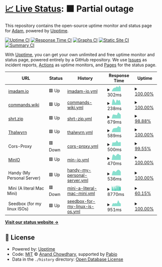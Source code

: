# [📈 Live Status](https://lerndmina.github.io/uptime): <!--live status--> **🟧 Partial outage**

This repository contains the open-source uptime monitor and status page for [Adam](https://imadam.io), powered by [Upptime](https://github.com/upptime/upptime).

[![Uptime CI](https://github.com/lerndmina/uptime/workflows/Uptime%20CI/badge.svg)](https://github.com/lerndmina/uptime/actions?query=workflow%3A%22Uptime+CI%22)
[![Response Time CI](https://github.com/lerndmina/uptime/workflows/Response%20Time%20CI/badge.svg)](https://github.com/lerndmina/uptime/actions?query=workflow%3A%22Response+Time+CI%22)
[![Graphs CI](https://github.com/lerndmina/uptime/workflows/Graphs%20CI/badge.svg)](https://github.com/lerndmina/uptime/actions?query=workflow%3A%22Graphs+CI%22)
[![Static Site CI](https://github.com/lerndmina/uptime/workflows/Static%20Site%20CI/badge.svg)](https://github.com/lerndmina/uptime/actions?query=workflow%3A%22Static+Site+CI%22)
[![Summary CI](https://github.com/lerndmina/uptime/workflows/Summary%20CI/badge.svg)](https://github.com/lerndmina/uptime/actions?query=workflow%3A%22Summary+CI%22)

With [Upptime](https://upptime.js.org), you can get your own unlimited and free uptime monitor and status page, powered entirely by a GitHub repository. We use [Issues](https://github.com/lerndmina/uptime/issues) as incident reports, [Actions](https://github.com/lerndmina/uptime/actions) as uptime monitors, and [Pages](https://lerndmina.github.io/uptime) for the status page.

<!--start: status pages-->
<!-- This summary is generated by Upptime (https://github.com/upptime/upptime) -->
<!-- Do not edit this manually, your changes will be overwritten -->
<!-- prettier-ignore -->
| URL | Status | History | Response Time | Uptime |
| --- | ------ | ------- | ------------- | ------ |
| <img alt="" src="https://icons.duckduckgo.com/ip3/imadam.io.ico" height="13"> [imadam.io](https://imadam.io) | 🟩 Up | [imadam-io.yml](https://github.com/lerndmina/uptime/commits/HEAD/history/imadam-io.yml) | <details><summary><img alt="Response time graph" src="./graphs/imadam-io/response-time-week.png" height="20"> 302ms</summary><br><a href="https://status.imadam.io/history/imadam-io"><img alt="Response time 362" src="https://img.shields.io/endpoint?url=https%3A%2F%2Fraw.githubusercontent.com%2Flerndmina%2Fuptime%2FHEAD%2Fapi%2Fimadam-io%2Fresponse-time.json"></a><br><a href="https://status.imadam.io/history/imadam-io"><img alt="24-hour response time 466" src="https://img.shields.io/endpoint?url=https%3A%2F%2Fraw.githubusercontent.com%2Flerndmina%2Fuptime%2FHEAD%2Fapi%2Fimadam-io%2Fresponse-time-day.json"></a><br><a href="https://status.imadam.io/history/imadam-io"><img alt="7-day response time 302" src="https://img.shields.io/endpoint?url=https%3A%2F%2Fraw.githubusercontent.com%2Flerndmina%2Fuptime%2FHEAD%2Fapi%2Fimadam-io%2Fresponse-time-week.json"></a><br><a href="https://status.imadam.io/history/imadam-io"><img alt="30-day response time 307" src="https://img.shields.io/endpoint?url=https%3A%2F%2Fraw.githubusercontent.com%2Flerndmina%2Fuptime%2FHEAD%2Fapi%2Fimadam-io%2Fresponse-time-month.json"></a><br><a href="https://status.imadam.io/history/imadam-io"><img alt="1-year response time 362" src="https://img.shields.io/endpoint?url=https%3A%2F%2Fraw.githubusercontent.com%2Flerndmina%2Fuptime%2FHEAD%2Fapi%2Fimadam-io%2Fresponse-time-year.json"></a></details> | <details><summary><a href="https://status.imadam.io/history/imadam-io">100.00%</a></summary><a href="https://status.imadam.io/history/imadam-io"><img alt="All-time uptime 100.00%" src="https://img.shields.io/endpoint?url=https%3A%2F%2Fraw.githubusercontent.com%2Flerndmina%2Fuptime%2FHEAD%2Fapi%2Fimadam-io%2Fuptime.json"></a><br><a href="https://status.imadam.io/history/imadam-io"><img alt="24-hour uptime 100.00%" src="https://img.shields.io/endpoint?url=https%3A%2F%2Fraw.githubusercontent.com%2Flerndmina%2Fuptime%2FHEAD%2Fapi%2Fimadam-io%2Fuptime-day.json"></a><br><a href="https://status.imadam.io/history/imadam-io"><img alt="7-day uptime 100.00%" src="https://img.shields.io/endpoint?url=https%3A%2F%2Fraw.githubusercontent.com%2Flerndmina%2Fuptime%2FHEAD%2Fapi%2Fimadam-io%2Fuptime-week.json"></a><br><a href="https://status.imadam.io/history/imadam-io"><img alt="30-day uptime 100.00%" src="https://img.shields.io/endpoint?url=https%3A%2F%2Fraw.githubusercontent.com%2Flerndmina%2Fuptime%2FHEAD%2Fapi%2Fimadam-io%2Fuptime-month.json"></a><br><a href="https://status.imadam.io/history/imadam-io"><img alt="1-year uptime 100.00%" src="https://img.shields.io/endpoint?url=https%3A%2F%2Fraw.githubusercontent.com%2Flerndmina%2Fuptime%2FHEAD%2Fapi%2Fimadam-io%2Fuptime-year.json"></a></details>
| <img alt="" src="https://icons.duckduckgo.com/ip3/commands.wiki.ico" height="13"> [commands.wiki](https://commands.wiki) | 🟩 Up | [commands-wiki.yml](https://github.com/lerndmina/uptime/commits/HEAD/history/commands-wiki.yml) | <details><summary><img alt="Response time graph" src="./graphs/commands-wiki/response-time-week.png" height="20"> 238ms</summary><br><a href="https://status.imadam.io/history/commands-wiki"><img alt="Response time 286" src="https://img.shields.io/endpoint?url=https%3A%2F%2Fraw.githubusercontent.com%2Flerndmina%2Fuptime%2FHEAD%2Fapi%2Fcommands-wiki%2Fresponse-time.json"></a><br><a href="https://status.imadam.io/history/commands-wiki"><img alt="24-hour response time 408" src="https://img.shields.io/endpoint?url=https%3A%2F%2Fraw.githubusercontent.com%2Flerndmina%2Fuptime%2FHEAD%2Fapi%2Fcommands-wiki%2Fresponse-time-day.json"></a><br><a href="https://status.imadam.io/history/commands-wiki"><img alt="7-day response time 238" src="https://img.shields.io/endpoint?url=https%3A%2F%2Fraw.githubusercontent.com%2Flerndmina%2Fuptime%2FHEAD%2Fapi%2Fcommands-wiki%2Fresponse-time-week.json"></a><br><a href="https://status.imadam.io/history/commands-wiki"><img alt="30-day response time 294" src="https://img.shields.io/endpoint?url=https%3A%2F%2Fraw.githubusercontent.com%2Flerndmina%2Fuptime%2FHEAD%2Fapi%2Fcommands-wiki%2Fresponse-time-month.json"></a><br><a href="https://status.imadam.io/history/commands-wiki"><img alt="1-year response time 286" src="https://img.shields.io/endpoint?url=https%3A%2F%2Fraw.githubusercontent.com%2Flerndmina%2Fuptime%2FHEAD%2Fapi%2Fcommands-wiki%2Fresponse-time-year.json"></a></details> | <details><summary><a href="https://status.imadam.io/history/commands-wiki">100.00%</a></summary><a href="https://status.imadam.io/history/commands-wiki"><img alt="All-time uptime 100.00%" src="https://img.shields.io/endpoint?url=https%3A%2F%2Fraw.githubusercontent.com%2Flerndmina%2Fuptime%2FHEAD%2Fapi%2Fcommands-wiki%2Fuptime.json"></a><br><a href="https://status.imadam.io/history/commands-wiki"><img alt="24-hour uptime 100.00%" src="https://img.shields.io/endpoint?url=https%3A%2F%2Fraw.githubusercontent.com%2Flerndmina%2Fuptime%2FHEAD%2Fapi%2Fcommands-wiki%2Fuptime-day.json"></a><br><a href="https://status.imadam.io/history/commands-wiki"><img alt="7-day uptime 100.00%" src="https://img.shields.io/endpoint?url=https%3A%2F%2Fraw.githubusercontent.com%2Flerndmina%2Fuptime%2FHEAD%2Fapi%2Fcommands-wiki%2Fuptime-week.json"></a><br><a href="https://status.imadam.io/history/commands-wiki"><img alt="30-day uptime 100.00%" src="https://img.shields.io/endpoint?url=https%3A%2F%2Fraw.githubusercontent.com%2Flerndmina%2Fuptime%2FHEAD%2Fapi%2Fcommands-wiki%2Fuptime-month.json"></a><br><a href="https://status.imadam.io/history/commands-wiki"><img alt="1-year uptime 100.00%" src="https://img.shields.io/endpoint?url=https%3A%2F%2Fraw.githubusercontent.com%2Flerndmina%2Fuptime%2FHEAD%2Fapi%2Fcommands-wiki%2Fuptime-year.json"></a></details>
| <img alt="" src="https://icons.duckduckgo.com/ip3/shrt.zip.ico" height="13"> [shrt.zip](https://shrt.zip/dashboard) | 🟩 Up | [shrt-zip.yml](https://github.com/lerndmina/uptime/commits/HEAD/history/shrt-zip.yml) | <details><summary><img alt="Response time graph" src="./graphs/shrt-zip/response-time-week.png" height="20"> 679ms</summary><br><a href="https://status.imadam.io/history/shrt-zip"><img alt="Response time 627" src="https://img.shields.io/endpoint?url=https%3A%2F%2Fraw.githubusercontent.com%2Flerndmina%2Fuptime%2FHEAD%2Fapi%2Fshrt-zip%2Fresponse-time.json"></a><br><a href="https://status.imadam.io/history/shrt-zip"><img alt="24-hour response time 741" src="https://img.shields.io/endpoint?url=https%3A%2F%2Fraw.githubusercontent.com%2Flerndmina%2Fuptime%2FHEAD%2Fapi%2Fshrt-zip%2Fresponse-time-day.json"></a><br><a href="https://status.imadam.io/history/shrt-zip"><img alt="7-day response time 679" src="https://img.shields.io/endpoint?url=https%3A%2F%2Fraw.githubusercontent.com%2Flerndmina%2Fuptime%2FHEAD%2Fapi%2Fshrt-zip%2Fresponse-time-week.json"></a><br><a href="https://status.imadam.io/history/shrt-zip"><img alt="30-day response time 694" src="https://img.shields.io/endpoint?url=https%3A%2F%2Fraw.githubusercontent.com%2Flerndmina%2Fuptime%2FHEAD%2Fapi%2Fshrt-zip%2Fresponse-time-month.json"></a><br><a href="https://status.imadam.io/history/shrt-zip"><img alt="1-year response time 627" src="https://img.shields.io/endpoint?url=https%3A%2F%2Fraw.githubusercontent.com%2Flerndmina%2Fuptime%2FHEAD%2Fapi%2Fshrt-zip%2Fresponse-time-year.json"></a></details> | <details><summary><a href="https://status.imadam.io/history/shrt-zip">98.88%</a></summary><a href="https://status.imadam.io/history/shrt-zip"><img alt="All-time uptime 99.96%" src="https://img.shields.io/endpoint?url=https%3A%2F%2Fraw.githubusercontent.com%2Flerndmina%2Fuptime%2FHEAD%2Fapi%2Fshrt-zip%2Fuptime.json"></a><br><a href="https://status.imadam.io/history/shrt-zip"><img alt="24-hour uptime 92.15%" src="https://img.shields.io/endpoint?url=https%3A%2F%2Fraw.githubusercontent.com%2Flerndmina%2Fuptime%2FHEAD%2Fapi%2Fshrt-zip%2Fuptime-day.json"></a><br><a href="https://status.imadam.io/history/shrt-zip"><img alt="7-day uptime 98.88%" src="https://img.shields.io/endpoint?url=https%3A%2F%2Fraw.githubusercontent.com%2Flerndmina%2Fuptime%2FHEAD%2Fapi%2Fshrt-zip%2Fuptime-week.json"></a><br><a href="https://status.imadam.io/history/shrt-zip"><img alt="30-day uptime 99.74%" src="https://img.shields.io/endpoint?url=https%3A%2F%2Fraw.githubusercontent.com%2Flerndmina%2Fuptime%2FHEAD%2Fapi%2Fshrt-zip%2Fuptime-month.json"></a><br><a href="https://status.imadam.io/history/shrt-zip"><img alt="1-year uptime 99.96%" src="https://img.shields.io/endpoint?url=https%3A%2F%2Fraw.githubusercontent.com%2Flerndmina%2Fuptime%2FHEAD%2Fapi%2Fshrt-zip%2Fuptime-year.json"></a></details>
| <img alt="" src="https://icons.duckduckgo.com/ip3/thalwyrn.com.ico" height="13"> [Thalwyrn](https://thalwyrn.com/index.php?route=/api/v2/info) | 🟩 Up | [thalwyrn.yml](https://github.com/lerndmina/uptime/commits/HEAD/history/thalwyrn.yml) | <details><summary><img alt="Response time graph" src="./graphs/thalwyrn/response-time-week.png" height="20"> 589ms</summary><br><a href="https://status.imadam.io/history/thalwyrn"><img alt="Response time 707" src="https://img.shields.io/endpoint?url=https%3A%2F%2Fraw.githubusercontent.com%2Flerndmina%2Fuptime%2FHEAD%2Fapi%2Fthalwyrn%2Fresponse-time.json"></a><br><a href="https://status.imadam.io/history/thalwyrn"><img alt="24-hour response time 456" src="https://img.shields.io/endpoint?url=https%3A%2F%2Fraw.githubusercontent.com%2Flerndmina%2Fuptime%2FHEAD%2Fapi%2Fthalwyrn%2Fresponse-time-day.json"></a><br><a href="https://status.imadam.io/history/thalwyrn"><img alt="7-day response time 589" src="https://img.shields.io/endpoint?url=https%3A%2F%2Fraw.githubusercontent.com%2Flerndmina%2Fuptime%2FHEAD%2Fapi%2Fthalwyrn%2Fresponse-time-week.json"></a><br><a href="https://status.imadam.io/history/thalwyrn"><img alt="30-day response time 614" src="https://img.shields.io/endpoint?url=https%3A%2F%2Fraw.githubusercontent.com%2Flerndmina%2Fuptime%2FHEAD%2Fapi%2Fthalwyrn%2Fresponse-time-month.json"></a><br><a href="https://status.imadam.io/history/thalwyrn"><img alt="1-year response time 707" src="https://img.shields.io/endpoint?url=https%3A%2F%2Fraw.githubusercontent.com%2Flerndmina%2Fuptime%2FHEAD%2Fapi%2Fthalwyrn%2Fresponse-time-year.json"></a></details> | <details><summary><a href="https://status.imadam.io/history/thalwyrn">100.00%</a></summary><a href="https://status.imadam.io/history/thalwyrn"><img alt="All-time uptime 100.00%" src="https://img.shields.io/endpoint?url=https%3A%2F%2Fraw.githubusercontent.com%2Flerndmina%2Fuptime%2FHEAD%2Fapi%2Fthalwyrn%2Fuptime.json"></a><br><a href="https://status.imadam.io/history/thalwyrn"><img alt="24-hour uptime 100.00%" src="https://img.shields.io/endpoint?url=https%3A%2F%2Fraw.githubusercontent.com%2Flerndmina%2Fuptime%2FHEAD%2Fapi%2Fthalwyrn%2Fuptime-day.json"></a><br><a href="https://status.imadam.io/history/thalwyrn"><img alt="7-day uptime 100.00%" src="https://img.shields.io/endpoint?url=https%3A%2F%2Fraw.githubusercontent.com%2Flerndmina%2Fuptime%2FHEAD%2Fapi%2Fthalwyrn%2Fuptime-week.json"></a><br><a href="https://status.imadam.io/history/thalwyrn"><img alt="30-day uptime 100.00%" src="https://img.shields.io/endpoint?url=https%3A%2F%2Fraw.githubusercontent.com%2Flerndmina%2Fuptime%2FHEAD%2Fapi%2Fthalwyrn%2Fuptime-month.json"></a><br><a href="https://status.imadam.io/history/thalwyrn"><img alt="1-year uptime 100.00%" src="https://img.shields.io/endpoint?url=https%3A%2F%2Fraw.githubusercontent.com%2Flerndmina%2Fuptime%2FHEAD%2Fapi%2Fthalwyrn%2Fuptime-year.json"></a></details>
| <img alt="" src="https://icons.duckduckgo.com/ip3/null.ico" height="13"> Cors-Proxy | 🟥 Down | [cors-proxy.yml](https://github.com/lerndmina/uptime/commits/HEAD/history/cors-proxy.yml) | <details><summary><img alt="Response time graph" src="./graphs/cors-proxy/response-time-week.png" height="20"> 500ms</summary><br><a href="https://status.imadam.io/history/cors-proxy"><img alt="Response time 497" src="https://img.shields.io/endpoint?url=https%3A%2F%2Fraw.githubusercontent.com%2Flerndmina%2Fuptime%2FHEAD%2Fapi%2Fcors-proxy%2Fresponse-time.json"></a><br><a href="https://status.imadam.io/history/cors-proxy"><img alt="24-hour response time 424" src="https://img.shields.io/endpoint?url=https%3A%2F%2Fraw.githubusercontent.com%2Flerndmina%2Fuptime%2FHEAD%2Fapi%2Fcors-proxy%2Fresponse-time-day.json"></a><br><a href="https://status.imadam.io/history/cors-proxy"><img alt="7-day response time 500" src="https://img.shields.io/endpoint?url=https%3A%2F%2Fraw.githubusercontent.com%2Flerndmina%2Fuptime%2FHEAD%2Fapi%2Fcors-proxy%2Fresponse-time-week.json"></a><br><a href="https://status.imadam.io/history/cors-proxy"><img alt="30-day response time 539" src="https://img.shields.io/endpoint?url=https%3A%2F%2Fraw.githubusercontent.com%2Flerndmina%2Fuptime%2FHEAD%2Fapi%2Fcors-proxy%2Fresponse-time-month.json"></a><br><a href="https://status.imadam.io/history/cors-proxy"><img alt="1-year response time 497" src="https://img.shields.io/endpoint?url=https%3A%2F%2Fraw.githubusercontent.com%2Flerndmina%2Fuptime%2FHEAD%2Fapi%2Fcors-proxy%2Fresponse-time-year.json"></a></details> | <details><summary><a href="https://status.imadam.io/history/cors-proxy">99.55%</a></summary><a href="https://status.imadam.io/history/cors-proxy"><img alt="All-time uptime 99.98%" src="https://img.shields.io/endpoint?url=https%3A%2F%2Fraw.githubusercontent.com%2Flerndmina%2Fuptime%2FHEAD%2Fapi%2Fcors-proxy%2Fuptime.json"></a><br><a href="https://status.imadam.io/history/cors-proxy"><img alt="24-hour uptime 98.85%" src="https://img.shields.io/endpoint?url=https%3A%2F%2Fraw.githubusercontent.com%2Flerndmina%2Fuptime%2FHEAD%2Fapi%2Fcors-proxy%2Fuptime-day.json"></a><br><a href="https://status.imadam.io/history/cors-proxy"><img alt="7-day uptime 99.55%" src="https://img.shields.io/endpoint?url=https%3A%2F%2Fraw.githubusercontent.com%2Flerndmina%2Fuptime%2FHEAD%2Fapi%2Fcors-proxy%2Fuptime-week.json"></a><br><a href="https://status.imadam.io/history/cors-proxy"><img alt="30-day uptime 99.90%" src="https://img.shields.io/endpoint?url=https%3A%2F%2Fraw.githubusercontent.com%2Flerndmina%2Fuptime%2FHEAD%2Fapi%2Fcors-proxy%2Fuptime-month.json"></a><br><a href="https://status.imadam.io/history/cors-proxy"><img alt="1-year uptime 99.98%" src="https://img.shields.io/endpoint?url=https%3A%2F%2Fraw.githubusercontent.com%2Flerndmina%2Fuptime%2FHEAD%2Fapi%2Fcors-proxy%2Fuptime-year.json"></a></details>
| <img alt="" src="https://icons.duckduckgo.com/ip3/console.minioapp.uk.ico" height="13"> [MinIO](https://console.minioapp.uk) | 🟩 Up | [min-io.yml](https://github.com/lerndmina/uptime/commits/HEAD/history/min-io.yml) | <details><summary><img alt="Response time graph" src="./graphs/min-io/response-time-week.png" height="20"> 470ms</summary><br><a href="https://status.imadam.io/history/min-io"><img alt="Response time 596" src="https://img.shields.io/endpoint?url=https%3A%2F%2Fraw.githubusercontent.com%2Flerndmina%2Fuptime%2FHEAD%2Fapi%2Fmin-io%2Fresponse-time.json"></a><br><a href="https://status.imadam.io/history/min-io"><img alt="24-hour response time 414" src="https://img.shields.io/endpoint?url=https%3A%2F%2Fraw.githubusercontent.com%2Flerndmina%2Fuptime%2FHEAD%2Fapi%2Fmin-io%2Fresponse-time-day.json"></a><br><a href="https://status.imadam.io/history/min-io"><img alt="7-day response time 470" src="https://img.shields.io/endpoint?url=https%3A%2F%2Fraw.githubusercontent.com%2Flerndmina%2Fuptime%2FHEAD%2Fapi%2Fmin-io%2Fresponse-time-week.json"></a><br><a href="https://status.imadam.io/history/min-io"><img alt="30-day response time 507" src="https://img.shields.io/endpoint?url=https%3A%2F%2Fraw.githubusercontent.com%2Flerndmina%2Fuptime%2FHEAD%2Fapi%2Fmin-io%2Fresponse-time-month.json"></a><br><a href="https://status.imadam.io/history/min-io"><img alt="1-year response time 596" src="https://img.shields.io/endpoint?url=https%3A%2F%2Fraw.githubusercontent.com%2Flerndmina%2Fuptime%2FHEAD%2Fapi%2Fmin-io%2Fresponse-time-year.json"></a></details> | <details><summary><a href="https://status.imadam.io/history/min-io">100.00%</a></summary><a href="https://status.imadam.io/history/min-io"><img alt="All-time uptime 100.00%" src="https://img.shields.io/endpoint?url=https%3A%2F%2Fraw.githubusercontent.com%2Flerndmina%2Fuptime%2FHEAD%2Fapi%2Fmin-io%2Fuptime.json"></a><br><a href="https://status.imadam.io/history/min-io"><img alt="24-hour uptime 100.00%" src="https://img.shields.io/endpoint?url=https%3A%2F%2Fraw.githubusercontent.com%2Flerndmina%2Fuptime%2FHEAD%2Fapi%2Fmin-io%2Fuptime-day.json"></a><br><a href="https://status.imadam.io/history/min-io"><img alt="7-day uptime 100.00%" src="https://img.shields.io/endpoint?url=https%3A%2F%2Fraw.githubusercontent.com%2Flerndmina%2Fuptime%2FHEAD%2Fapi%2Fmin-io%2Fuptime-week.json"></a><br><a href="https://status.imadam.io/history/min-io"><img alt="30-day uptime 100.00%" src="https://img.shields.io/endpoint?url=https%3A%2F%2Fraw.githubusercontent.com%2Flerndmina%2Fuptime%2FHEAD%2Fapi%2Fmin-io%2Fuptime-month.json"></a><br><a href="https://status.imadam.io/history/min-io"><img alt="1-year uptime 100.00%" src="https://img.shields.io/endpoint?url=https%3A%2F%2Fraw.githubusercontent.com%2Flerndmina%2Fuptime%2FHEAD%2Fapi%2Fmin-io%2Fuptime-year.json"></a></details>
| <img alt="" src="https://icons.duckduckgo.com/ip3/null.ico" height="13"> Handy (My Personal Server) | 🟩 Up | [handy-my-personal-server.yml](https://github.com/lerndmina/uptime/commits/HEAD/history/handy-my-personal-server.yml) | <details><summary><img alt="Response time graph" src="./graphs/handy-my-personal-server/response-time-week.png" height="20"> 536ms</summary><br><a href="https://status.imadam.io/history/handy-my-personal-server"><img alt="Response time 595" src="https://img.shields.io/endpoint?url=https%3A%2F%2Fraw.githubusercontent.com%2Flerndmina%2Fuptime%2FHEAD%2Fapi%2Fhandy-my-personal-server%2Fresponse-time.json"></a><br><a href="https://status.imadam.io/history/handy-my-personal-server"><img alt="24-hour response time 411" src="https://img.shields.io/endpoint?url=https%3A%2F%2Fraw.githubusercontent.com%2Flerndmina%2Fuptime%2FHEAD%2Fapi%2Fhandy-my-personal-server%2Fresponse-time-day.json"></a><br><a href="https://status.imadam.io/history/handy-my-personal-server"><img alt="7-day response time 536" src="https://img.shields.io/endpoint?url=https%3A%2F%2Fraw.githubusercontent.com%2Flerndmina%2Fuptime%2FHEAD%2Fapi%2Fhandy-my-personal-server%2Fresponse-time-week.json"></a><br><a href="https://status.imadam.io/history/handy-my-personal-server"><img alt="30-day response time 518" src="https://img.shields.io/endpoint?url=https%3A%2F%2Fraw.githubusercontent.com%2Flerndmina%2Fuptime%2FHEAD%2Fapi%2Fhandy-my-personal-server%2Fresponse-time-month.json"></a><br><a href="https://status.imadam.io/history/handy-my-personal-server"><img alt="1-year response time 595" src="https://img.shields.io/endpoint?url=https%3A%2F%2Fraw.githubusercontent.com%2Flerndmina%2Fuptime%2FHEAD%2Fapi%2Fhandy-my-personal-server%2Fresponse-time-year.json"></a></details> | <details><summary><a href="https://status.imadam.io/history/handy-my-personal-server">100.00%</a></summary><a href="https://status.imadam.io/history/handy-my-personal-server"><img alt="All-time uptime 99.77%" src="https://img.shields.io/endpoint?url=https%3A%2F%2Fraw.githubusercontent.com%2Flerndmina%2Fuptime%2FHEAD%2Fapi%2Fhandy-my-personal-server%2Fuptime.json"></a><br><a href="https://status.imadam.io/history/handy-my-personal-server"><img alt="24-hour uptime 100.00%" src="https://img.shields.io/endpoint?url=https%3A%2F%2Fraw.githubusercontent.com%2Flerndmina%2Fuptime%2FHEAD%2Fapi%2Fhandy-my-personal-server%2Fuptime-day.json"></a><br><a href="https://status.imadam.io/history/handy-my-personal-server"><img alt="7-day uptime 100.00%" src="https://img.shields.io/endpoint?url=https%3A%2F%2Fraw.githubusercontent.com%2Flerndmina%2Fuptime%2FHEAD%2Fapi%2Fhandy-my-personal-server%2Fuptime-week.json"></a><br><a href="https://status.imadam.io/history/handy-my-personal-server"><img alt="30-day uptime 100.00%" src="https://img.shields.io/endpoint?url=https%3A%2F%2Fraw.githubusercontent.com%2Flerndmina%2Fuptime%2FHEAD%2Fapi%2Fhandy-my-personal-server%2Fuptime-month.json"></a><br><a href="https://status.imadam.io/history/handy-my-personal-server"><img alt="1-year uptime 99.77%" src="https://img.shields.io/endpoint?url=https%3A%2F%2Fraw.githubusercontent.com%2Flerndmina%2Fuptime%2FHEAD%2Fapi%2Fhandy-my-personal-server%2Fuptime-year.json"></a></details>
| <img alt="" src="https://icons.duckduckgo.com/ip3/null.ico" height="13"> Mini (A literal Mac Mini) | 🟥 Down | [mini-a-literal-mac-mini.yml](https://github.com/lerndmina/uptime/commits/HEAD/history/mini-a-literal-mac-mini.yml) | <details><summary><img alt="Response time graph" src="./graphs/mini-a-literal-mac-mini/response-time-week.png" height="20"> 8770ms</summary><br><a href="https://status.imadam.io/history/mini-a-literal-mac-mini"><img alt="Response time 6656" src="https://img.shields.io/endpoint?url=https%3A%2F%2Fraw.githubusercontent.com%2Flerndmina%2Fuptime%2FHEAD%2Fapi%2Fmini-a-literal-mac-mini%2Fresponse-time.json"></a><br><a href="https://status.imadam.io/history/mini-a-literal-mac-mini"><img alt="24-hour response time 9854" src="https://img.shields.io/endpoint?url=https%3A%2F%2Fraw.githubusercontent.com%2Flerndmina%2Fuptime%2FHEAD%2Fapi%2Fmini-a-literal-mac-mini%2Fresponse-time-day.json"></a><br><a href="https://status.imadam.io/history/mini-a-literal-mac-mini"><img alt="7-day response time 8770" src="https://img.shields.io/endpoint?url=https%3A%2F%2Fraw.githubusercontent.com%2Flerndmina%2Fuptime%2FHEAD%2Fapi%2Fmini-a-literal-mac-mini%2Fresponse-time-week.json"></a><br><a href="https://status.imadam.io/history/mini-a-literal-mac-mini"><img alt="30-day response time 8119" src="https://img.shields.io/endpoint?url=https%3A%2F%2Fraw.githubusercontent.com%2Flerndmina%2Fuptime%2FHEAD%2Fapi%2Fmini-a-literal-mac-mini%2Fresponse-time-month.json"></a><br><a href="https://status.imadam.io/history/mini-a-literal-mac-mini"><img alt="1-year response time 6656" src="https://img.shields.io/endpoint?url=https%3A%2F%2Fraw.githubusercontent.com%2Flerndmina%2Fuptime%2FHEAD%2Fapi%2Fmini-a-literal-mac-mini%2Fresponse-time-year.json"></a></details> | <details><summary><a href="https://status.imadam.io/history/mini-a-literal-mac-mini">60.15%</a></summary><a href="https://status.imadam.io/history/mini-a-literal-mac-mini"><img alt="All-time uptime 97.88%" src="https://img.shields.io/endpoint?url=https%3A%2F%2Fraw.githubusercontent.com%2Flerndmina%2Fuptime%2FHEAD%2Fapi%2Fmini-a-literal-mac-mini%2Fuptime.json"></a><br><a href="https://status.imadam.io/history/mini-a-literal-mac-mini"><img alt="24-hour uptime 61.39%" src="https://img.shields.io/endpoint?url=https%3A%2F%2Fraw.githubusercontent.com%2Flerndmina%2Fuptime%2FHEAD%2Fapi%2Fmini-a-literal-mac-mini%2Fuptime-day.json"></a><br><a href="https://status.imadam.io/history/mini-a-literal-mac-mini"><img alt="7-day uptime 60.15%" src="https://img.shields.io/endpoint?url=https%3A%2F%2Fraw.githubusercontent.com%2Flerndmina%2Fuptime%2FHEAD%2Fapi%2Fmini-a-literal-mac-mini%2Fuptime-week.json"></a><br><a href="https://status.imadam.io/history/mini-a-literal-mac-mini"><img alt="30-day uptime 90.83%" src="https://img.shields.io/endpoint?url=https%3A%2F%2Fraw.githubusercontent.com%2Flerndmina%2Fuptime%2FHEAD%2Fapi%2Fmini-a-literal-mac-mini%2Fuptime-month.json"></a><br><a href="https://status.imadam.io/history/mini-a-literal-mac-mini"><img alt="1-year uptime 97.88%" src="https://img.shields.io/endpoint?url=https%3A%2F%2Fraw.githubusercontent.com%2Flerndmina%2Fuptime%2FHEAD%2Fapi%2Fmini-a-literal-mac-mini%2Fuptime-year.json"></a></details>
| <img alt="" src="https://icons.duckduckgo.com/ip3/null.ico" height="13"> Seedbox (for my linux ISOs) | 🟩 Up | [seedbox-for-my-linux-is-os.yml](https://github.com/lerndmina/uptime/commits/HEAD/history/seedbox-for-my-linux-is-os.yml) | <details><summary><img alt="Response time graph" src="./graphs/seedbox-for-my-linux-is-os/response-time-week.png" height="20"> 951ms</summary><br><a href="https://status.imadam.io/history/seedbox-for-my-linux-is-os"><img alt="Response time 995" src="https://img.shields.io/endpoint?url=https%3A%2F%2Fraw.githubusercontent.com%2Flerndmina%2Fuptime%2FHEAD%2Fapi%2Fseedbox-for-my-linux-is-os%2Fresponse-time.json"></a><br><a href="https://status.imadam.io/history/seedbox-for-my-linux-is-os"><img alt="24-hour response time 798" src="https://img.shields.io/endpoint?url=https%3A%2F%2Fraw.githubusercontent.com%2Flerndmina%2Fuptime%2FHEAD%2Fapi%2Fseedbox-for-my-linux-is-os%2Fresponse-time-day.json"></a><br><a href="https://status.imadam.io/history/seedbox-for-my-linux-is-os"><img alt="7-day response time 951" src="https://img.shields.io/endpoint?url=https%3A%2F%2Fraw.githubusercontent.com%2Flerndmina%2Fuptime%2FHEAD%2Fapi%2Fseedbox-for-my-linux-is-os%2Fresponse-time-week.json"></a><br><a href="https://status.imadam.io/history/seedbox-for-my-linux-is-os"><img alt="30-day response time 1034" src="https://img.shields.io/endpoint?url=https%3A%2F%2Fraw.githubusercontent.com%2Flerndmina%2Fuptime%2FHEAD%2Fapi%2Fseedbox-for-my-linux-is-os%2Fresponse-time-month.json"></a><br><a href="https://status.imadam.io/history/seedbox-for-my-linux-is-os"><img alt="1-year response time 995" src="https://img.shields.io/endpoint?url=https%3A%2F%2Fraw.githubusercontent.com%2Flerndmina%2Fuptime%2FHEAD%2Fapi%2Fseedbox-for-my-linux-is-os%2Fresponse-time-year.json"></a></details> | <details><summary><a href="https://status.imadam.io/history/seedbox-for-my-linux-is-os">100.00%</a></summary><a href="https://status.imadam.io/history/seedbox-for-my-linux-is-os"><img alt="All-time uptime 100.00%" src="https://img.shields.io/endpoint?url=https%3A%2F%2Fraw.githubusercontent.com%2Flerndmina%2Fuptime%2FHEAD%2Fapi%2Fseedbox-for-my-linux-is-os%2Fuptime.json"></a><br><a href="https://status.imadam.io/history/seedbox-for-my-linux-is-os"><img alt="24-hour uptime 100.00%" src="https://img.shields.io/endpoint?url=https%3A%2F%2Fraw.githubusercontent.com%2Flerndmina%2Fuptime%2FHEAD%2Fapi%2Fseedbox-for-my-linux-is-os%2Fuptime-day.json"></a><br><a href="https://status.imadam.io/history/seedbox-for-my-linux-is-os"><img alt="7-day uptime 100.00%" src="https://img.shields.io/endpoint?url=https%3A%2F%2Fraw.githubusercontent.com%2Flerndmina%2Fuptime%2FHEAD%2Fapi%2Fseedbox-for-my-linux-is-os%2Fuptime-week.json"></a><br><a href="https://status.imadam.io/history/seedbox-for-my-linux-is-os"><img alt="30-day uptime 100.00%" src="https://img.shields.io/endpoint?url=https%3A%2F%2Fraw.githubusercontent.com%2Flerndmina%2Fuptime%2FHEAD%2Fapi%2Fseedbox-for-my-linux-is-os%2Fuptime-month.json"></a><br><a href="https://status.imadam.io/history/seedbox-for-my-linux-is-os"><img alt="1-year uptime 100.00%" src="https://img.shields.io/endpoint?url=https%3A%2F%2Fraw.githubusercontent.com%2Flerndmina%2Fuptime%2FHEAD%2Fapi%2Fseedbox-for-my-linux-is-os%2Fuptime-year.json"></a></details>

<!--end: status pages-->

[**Visit our status website →**](https://lerndmina.github.io/uptime)

## 📄 License

- Powered by: [Upptime](https://github.com/upptime/upptime)
- Code: [MIT](./LICENSE) © [Anand Chowdhary](https://anandchowdhary.com), supported by [Pabio](https://pabio.com)
- Data in the `./history` directory: [Open Database License](https://opendatacommons.org/licenses/odbl/1-0/)
